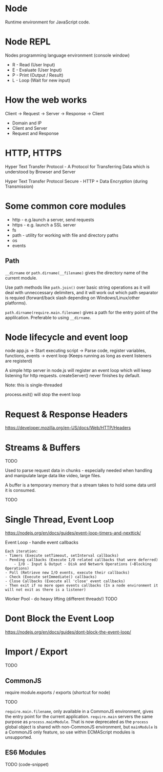 # Node

Runtime environment for JavaScript code.

# Node REPL

Nodes programming language environment (console window)

- R - Read (User Input)
- E - Evaluate (User Input)
- P - Print (Output / Result)
- L - Loop (Wait for new input)

# How the web works
Client -> Request -> Server -> Response -> Client
- Domain and IP
- Client and Server
- Request and Response

# HTTP, HTTPS

Hyper Text Transfer Protocol - A Protocol for Transferring Data which is understood by Browser and Server

Hyper Text Transfer Protocol Secure - HTTP + Data Encryption (during Transmission)

# Some common core modules

- http - e.g.launch a server, send requests
- https - e.g. launch a SSL server
- fs
- path - utility for working with file and directory paths
- os
- events

## Path

``__dirname`` or ``path.dirname(__filename)`` gives the directory name of the current module.

Use path methods like ``path.join()`` over basic string operations as it will deal with unneccessary delimiters, and it will work out which path separator is requied (forward/back slash depending on Windows/Linux/other platforms).

``path.dirname(require.main.filename)`` gives a path for the entry point of the applilcation. Preferable to using ``__dirname``.

# Node lifecycle and event loop

node app.js -> Start executing script -> Parse code, register variables, functions, events -> event loop (Keeps running as long as event listeners are registerd)

A simple http server in node.js will register an event loop which will keep listening for http requests. createServer() never finishes by default.

Note: this is single-threaded

process.exit() will stop the event loop

# Request & Response Headers

https://developer.mozilla.org/en-US/docs/Web/HTTP/Headers

# Streams & Buffers
TODO

Used to parse request data in chunks - especially needed when handling and manipulate large data like video, large files.

A buffer is a temporary memory that a stream takes to hold some data until it is consumed.

TODO

# Single Thread, Event Loop

https://nodejs.org/en/docs/guides/event-loop-timers-and-nexttick/

Event Loop - handle event callbacks

    Each iteration:
    - Timers (Execute setTimeout, setInterval callbacks)
    - Pending callbacks (Execute I/O related callbacks that were deferred)
        - I/O - Input & Output - Disk and Network Operations (~Blocking Operations)
    - Poll (Retrieve new I/O events, execute their callbacks)
    - Check (Execute setImmediate() callbacks)
    - Close Callbacks (Execute all 'close' event callbacks)
    - Then exit if no more open events callbacks (In a node environment it will not exit as there is a listener)

Worker Pool - do heavy lifting (different threads!)
TODO

# Dont Block the Event Loop

https://nodejs.org/en/docs/guides/dont-block-the-event-loop/

# Import / Export
TODO
## CommonJS
require
module.exports / exports (shortcut for node)

TODO

``require.main.filename``, only available in a CommonJS environment, gives the entry point for the current application.
``require.main`` servers the same purpose as ``process.mainModule``. That is now deprecated as the ``process`` global object is shared with non-CommonJS environment, but ``mainModule`` is a CommonJS only feature, so use within ECMAScript modules is unsupported.

## ES6 Modules

TODO (code-snippet)

